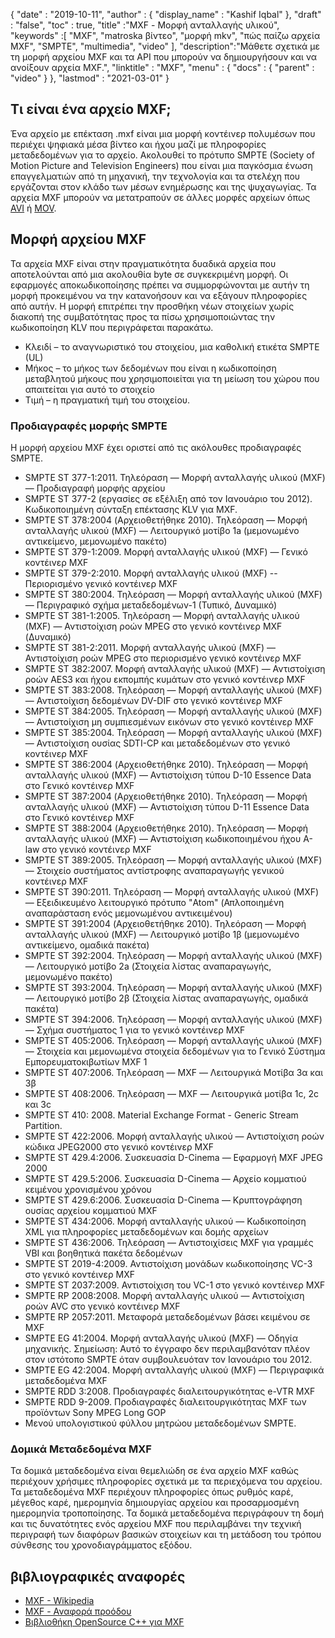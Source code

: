 {
  "date" : "2019-10-11",
  "author" : {
    "display_name" : "Kashif Iqbal"
},
  "draft" : "false",
  "toc" : true,
  "title" :"MXF - Μορφή ανταλλαγής υλικού",
  "keywords" :[ "MXF", "matroska βίντεο", "μορφή mkv", "πώς παίζω αρχεία MXF", "SMPTE", "multimedia", "video" ],
  "description":"Μάθετε σχετικά με τη μορφή αρχείου MXF και τα API που μπορούν να δημιουργήσουν και να ανοίξουν αρχεία MXF.",
  "linktitle" : "MXF",
  "menu" : {
    "docs" : {
      "parent" : "video"
}
},
  "lastmod" : "2021-03-01"
}

## Τι είναι ένα αρχείο MXF;

Ένα αρχείο με επέκταση .mxf είναι μια μορφή κοντέινερ πολυμέσων που περιέχει ψηφιακά μέσα βίντεο και ήχου μαζί με πληροφορίες μεταδεδομένων για το αρχείο. Ακολουθεί το πρότυπο SMPTE (Society of Motion Picture and Television Engineers) που είναι μια παγκόσμια ένωση επαγγελματιών από τη μηχανική, την τεχνολογία και τα στελέχη που εργάζονται στον κλάδο των μέσων ενημέρωσης και της ψυχαγωγίας. Τα αρχεία MXF μπορούν να μετατραπούν σε άλλες μορφές αρχείων όπως [AVI](/el/video/avi/) ή [MOV](/el/video/mov/).

## Μορφή αρχείου MXF

Τα αρχεία MXF είναι στην πραγματικότητα δυαδικά αρχεία που αποτελούνται από μια ακολουθία byte σε συγκεκριμένη μορφή. Οι εφαρμογές αποκωδικοποίησης πρέπει να συμμορφώνονται με αυτήν τη μορφή προκειμένου να την κατανοήσουν και να εξάγουν πληροφορίες από αυτήν. Η μορφή επιτρέπει την προσθήκη νέων στοιχείων χωρίς διακοπή της συμβατότητας προς τα πίσω χρησιμοποιώντας την κωδικοποίηση KLV που περιγράφεται παρακάτω.

* Κλειδί – το αναγνωριστικό του στοιχείου, μια καθολική ετικέτα SMPTE (UL)
* Μήκος – το μήκος των δεδομένων που είναι η κωδικοποίηση μεταβλητού μήκους που χρησιμοποιείται για τη μείωση του χώρου που απαιτείται για αυτό το στοιχείο
* Τιμή – η πραγματική τιμή του στοιχείου.

### Προδιαγραφές μορφής SMPTE

Η μορφή αρχείου MXF έχει οριστεί από τις ακόλουθες προδιαγραφές SMPTE.

* SMPTE ST 377-1:2011. Τηλεόραση — Μορφή ανταλλαγής υλικού (MXF) — Προδιαγραφή μορφής αρχείου
* SMPTE ST 377-2 (εργασίες σε εξέλιξη από τον Ιανουάριο του 2012). Κωδικοποιημένη σύνταξη επέκτασης KLV για MXF.
* SMPTE ST 378:2004 (Αρχειοθετήθηκε 2010). Τηλεόραση — Μορφή ανταλλαγής υλικού (MXF) — Λειτουργικό μοτίβο 1a (μεμονωμένο αντικείμενο, μεμονωμένο πακέτο)
* SMPTE ST 379-1:2009. Μορφή ανταλλαγής υλικού (MXF) — Γενικό κοντέινερ MXF
* SMPTE ST 379-2:2010. Μορφή ανταλλαγής υλικού (MXF) -- Περιορισμένο γενικό κοντέινερ MXF
* SMPTE ST 380:2004. Τηλεόραση — Μορφή ανταλλαγής υλικού (MXF) — Περιγραφικό σχήμα μεταδεδομένων-1 (Τυπικό, Δυναμικό)
* SMPTE ST 381-1:2005. Τηλεόραση — Μορφή ανταλλαγής υλικού (MXF) — Αντιστοίχιση ροών MPEG στο γενικό κοντέινερ MXF (Δυναμικό)
* SMPTE ST 381-2:2011. Μορφή ανταλλαγής υλικού (MXF) — Αντιστοίχιση ροών MPEG στο περιορισμένο γενικό κοντέινερ MXF
* SMPTE ST 382:2007. Μορφή ανταλλαγής υλικού (MXF) — Αντιστοίχιση ροών AES3 και ήχου εκπομπής κυμάτων στο γενικό κοντέινερ MXF
* SMPTE ST 383:2008. Τηλεόραση — Μορφή ανταλλαγής υλικού (MXF) — Αντιστοίχιση δεδομένων DV-DIF στο γενικό κοντέινερ MXF
* SMPTE ST 384:2005. Τηλεόραση — Μορφή ανταλλαγής υλικού (MXF) — Αντιστοίχιση μη συμπιεσμένων εικόνων στο γενικό κοντέινερ MXF
* SMPTE ST 385:2004. Τηλεόραση — Μορφή ανταλλαγής υλικού (MXF) — Αντιστοίχιση ουσίας SDTI-CP και μεταδεδομένων στο γενικό κοντέινερ MXF
* SMPTE ST 386:2004 (Αρχειοθετήθηκε 2010). Τηλεόραση — Μορφή ανταλλαγής υλικού (MXF) — Αντιστοίχιση τύπου D-10 Essence Data στο Γενικό κοντέινερ MXF
* SMPTE ST 387:2004 (Αρχειοθετήθηκε 2010). Τηλεόραση — Μορφή ανταλλαγής υλικού (MXF) — Αντιστοίχιση τύπου D-11 Essence Data στο Γενικό κοντέινερ MXF
* SMPTE ST 388:2004 (Αρχειοθετήθηκε 2010). Τηλεόραση — Μορφή ανταλλαγής υλικού (MXF) — Αντιστοίχιση κωδικοποιημένου ήχου A-law στο γενικό κοντέινερ MXF
* SMPTE ST 389:2005. Τηλεόραση — Μορφή ανταλλαγής υλικού (MXF) — Στοιχείο συστήματος αντίστροφης αναπαραγωγής γενικού κοντέινερ MXF
* SMPTE ST 390:2011. Τηλεόραση — Μορφή ανταλλαγής υλικού (MXF) — Εξειδικευμένο λειτουργικό πρότυπο "Atom" (Απλοποιημένη αναπαράσταση ενός μεμονωμένου αντικειμένου)
* SMPTE ST 391:2004 (Αρχειοθετήθηκε 2010). Τηλεόραση — Μορφή ανταλλαγής υλικού (MXF) — Λειτουργικό μοτίβο 1β (μεμονωμένο αντικείμενο, ομαδικά πακέτα)
* SMPTE ST 392:2004. Τηλεόραση — Μορφή ανταλλαγής υλικού (MXF) — Λειτουργικό μοτίβο 2a (Στοιχεία λίστας αναπαραγωγής, μεμονωμένο πακέτο)
* SMPTE ST 393:2004. Τηλεόραση — Μορφή ανταλλαγής υλικού (MXF) — Λειτουργικό μοτίβο 2β (Στοιχεία λίστας αναπαραγωγής, ομαδικά πακέτα)
* SMPTE ST 394:2006. Τηλεόραση — Μορφή ανταλλαγής υλικού (MXF) — Σχήμα συστήματος 1 για το γενικό κοντέινερ MXF
* SMPTE ST 405:2006. Τηλεόραση — Μορφή ανταλλαγής υλικού (MXF) — Στοιχεία και μεμονωμένα στοιχεία δεδομένων για το Γενικό Σύστημα Εμπορευματοκιβωτίων MXF 1
* SMPTE ST 407:2006. Τηλεόραση — MXF — Λειτουργικά Μοτίβα 3α και 3β
* SMPTE ST 408:2006. Τηλεόραση — MXF — Λειτουργικά μοτίβα 1c, 2c και 3c
* SMPTE ST 410: 2008. Material Exchange Format - Generic Stream Partition.
* SMPTE ST 422:2006. Μορφή ανταλλαγής υλικού — Αντιστοίχιση ροών κώδικα JPEG2000 στο γενικό κοντέινερ MXF
* SMPTE ST 429.4:2006. Συσκευασία D-Cinema — Εφαρμογή MXF JPEG 2000
* SMPTE ST 429.5:2006. Συσκευασία D-Cinema — Αρχείο κομματιού κειμένου χρονισμένου χρόνου
* SMPTE ST 429.6:2006. Συσκευασία D-Cinema — Κρυπτογράφηση ουσίας αρχείου κομματιού MXF
* SMPTE ST 434:2006. Μορφή ανταλλαγής υλικού — Κωδικοποίηση XML για πληροφορίες μεταδεδομένων και δομής αρχείων
* SMPTE ST 436:2006. Τηλεόραση — Αντιστοιχίσεις MXF για γραμμές VBI και βοηθητικά πακέτα δεδομένων
* SMPTE ST 2019-4:2009. Αντιστοίχιση μονάδων κωδικοποίησης VC-3 στο γενικό κοντέινερ MXF
* SMPTE ST 2037:2009. Αντιστοίχιση του VC-1 στο γενικό κοντέινερ MXF
* SMPTE RP 2008:2008. Μορφή ανταλλαγής υλικού — Αντιστοίχιση ροών AVC στο γενικό κοντέινερ MXF
* SMPTE RP 2057:2011. Μεταφορά μεταδεδομένων βάσει κειμένου σε MXF
* SMPTE EG 41:2004. Μορφή ανταλλαγής υλικού (MXF) — Οδηγία μηχανικής. Σημείωση: Αυτό το έγγραφο δεν περιλαμβανόταν πλέον στον ιστότοπο SMPTE όταν συμβουλευόταν τον Ιανουάριο του 2012.
* SMPTE EG 42:2004. Μορφή ανταλλαγής υλικού (MXF) — Περιγραφικά μεταδεδομένα MXF
* SMPTE RDD 3:2008. Προδιαγραφές διαλειτουργικότητας e-VTR MXF
* SMPTE RDD 9-2009. Προδιαγραφές διαλειτουργικότητας MXF των προϊόντων Sony MPEG Long GOP
* Μενού υπολογιστικού φύλλου μητρώου μεταδεδομένων SMPTE.

### Δομικά Μεταδεδομένα MXF

Τα δομικά μεταδεδομένα είναι θεμελιώδη σε ένα αρχείο MXF καθώς περιέχουν χρήσιμες πληροφορίες σχετικά με τα περιεχόμενα του αρχείου. Τα μεταδεδομένα MXF περιέχουν πληροφορίες όπως ρυθμός καρέ, μέγεθος καρέ, ημερομηνία δημιουργίας αρχείου και προσαρμοσμένη ημερομηνία τροποποίησης. Τα δομικά μεταδεδομένα περιγράφουν τη δομή και τις δυνατότητες ενός αρχείου MXF που περιλαμβάνει την τεχνική περιγραφή των διαφόρων βασικών στοιχείων και τη μετάδοση του τρόπου σύνθεσης του χρονοδιαγράμματος εξόδου.

## βιβλιογραφικές αναφορές

* [MXF - Wikipedia](https://en.wikipedia.org/wiki/Material_Exchange_Format)
* [MXF - Αναφορά προόδου](https://tech.ebu.ch/docs/techreview/trev_2010-Q3_MXF-1.pdf)
* [Βιβλιοθήκη OpenSource C++ για MXF](http://www.freemxf.org/)

